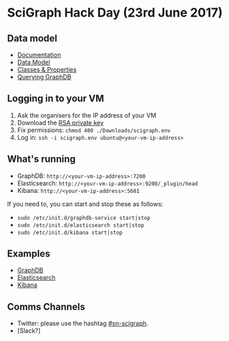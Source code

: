 # SciGraph Hack Day (23rd June 2017)

## Data model

* [Documentation](https://github.com/springernature/scigraph/wiki)
* [Data Model](https://github.com/springernature/scigraph/wiki#datasets-at-a-glance)
* [Classes & Properties](http://ontologies.scigraph.com/core/v1.0.0/dendogram/index.html)
* [Querying GraphDB](https://www.w3.org/TR/rdf-sparql-query) 

## Logging in to your VM

1. Ask the organisers for the IP address of your VM
1. Download the [RSA private key](https://drive.google.com/open?id=0BxTNjwMyIXOoclE2VHdhaWtyLXM)
1. Fix permissions: `chmod 400 ./Downloads/scigraph.env`
1. Log in: `ssh -i scigraph.env ubuntu@<your-vm-ip-address>`

## What's running

* GraphDB: `http://<your-vm-ip-address>:7200`
* Elasticsearch: `http://<your-vm-ip-address>:9200/_plugin/head`
* Kibana: `http://<your-vm-ip-address>:5601`
 
If you need to, you can start and stop these as follows:

* `sudo /etc/init.d/graphdb-service start|stop`
* `sudo /etc/init.d/elasticsearch start|stop`
* `sudo /etc/init.d/kibana start|stop`

## Examples

* [GraphDB](examples/graphdb)
* [Elasticsearch](examples/elasticsearch)
* [Kibana](examples/kibana)

## Comms Channels

* Twitter: please use the hashtag [\#sn-scigraph](https://twitter.com/hashtag/sn-scigraph).
* [Slack?]
